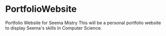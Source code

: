 # PortfolioWebsite

Portfolio Website for Seema Mistry
This will be a personal portfolio website to display Seema's skills in Computer Science.
